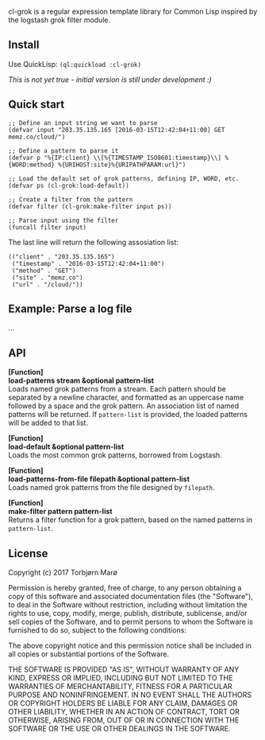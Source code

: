 cl-grok is a regular expression template library for Common Lisp inspired by the logstash grok filter module.

## Install

Use QuickLisp: `(ql:quickload :cl-grok)`

*This is not yet true - initial version is still under development :)*

## Quick start

```
;; Define an input string we want to parse
(defvar input "203.35.135.165 [2016-03-15T12:42:04+11:00] GET memz.co/cloud/")

;; Define a pattern to parse it
(defvar p "%{IP:client} \\[%{TIMESTAMP_ISO8601:timestamp}\\] %{WORD:method} %{URIHOST:site}%{URIPATHPARAM:url}")

;; Load the default set of grok patterns, defining IP, WORD, etc.
(defvar ps (cl-grok:load-default))

;; Create a filter from the pattern
(defvar filter (cl-grok:make-filter input ps))

;; Parse input using the filter
(funcall filter input)
```

The last line will return the following assosiation list:

```
(("client" . "203.35.135.165")
 ("timestamp" . "2016-03-15T12:42:04+11:00")
 ("method" . "GET")
 ("site" . "memz.co")
 ("url" . "/cloud/"))
```

## Example: Parse a log file

...

## API

**[Function]**<br>
**load-patterns stream &optional pattern-list**<br>
Loads named grok patterns from a stream. Each pattern should be separated by a newline character, and formatted as an uppercase name followed by a space and the grok pattern. An association list of named patterns will be returned. If `pattern-list` is provided, the loaded patterns will be added to that list.

**[Function]**<br>
**load-default &optional pattern-list**<br>
Loads the most common grok patterns, borrowed from Logstash.

**[Function]**<br>
**load-patterns-from-file filepath &optional pattern-list**<br>
Loads named grok patterns from the file designed by `filepath`.

**[Function]**<br>
**make-filter pattern pattern-list**<br>
Returns a filter function for a grok pattern, based on the named patterns in `pattern-list`.

## License

Copyright (c) 2017 Torbjørn Marø

Permission is hereby granted, free of charge, to any person obtaining a copy of this software and associated documentation files (the "Software"), to deal in the Software without restriction, including without limitation the rights to use, copy, modify, merge, publish, distribute, sublicense, and/or sell copies of the Software, and to permit persons to whom the Software is furnished to do so, subject to the following conditions:

The above copyright notice and this permission notice shall be included in all copies or substantial portions of the Software.

THE SOFTWARE IS PROVIDED "AS IS", WITHOUT WARRANTY OF ANY KIND, EXPRESS OR IMPLIED, INCLUDING BUT NOT LIMITED TO THE WARRANTIES OF MERCHANTABILITY, FITNESS FOR A PARTICULAR PURPOSE AND NONINFRINGEMENT. IN NO EVENT SHALL THE AUTHORS OR COPYRIGHT HOLDERS BE LIABLE FOR ANY CLAIM, DAMAGES OR OTHER LIABILITY, WHETHER IN AN ACTION OF CONTRACT, TORT OR OTHERWISE, ARISING FROM, OUT OF OR IN CONNECTION WITH THE SOFTWARE OR THE USE OR OTHER DEALINGS IN THE SOFTWARE.